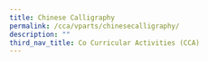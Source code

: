 ```yaml
---
title: Chinese Calligraphy
permalink: /cca/vparts/chinesecalligraphy/
description: ""
third_nav_title: Co Curricular Activities (CCA)
---
```

